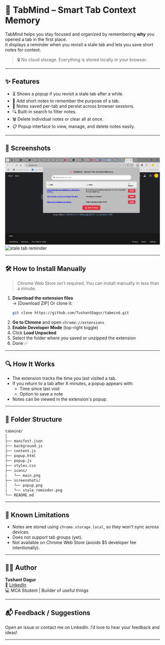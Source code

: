 # 🧠 TabMind – Smart Tab Context Memory

TabMind helps you stay focused and organized by remembering **why** you opened a tab in the first place.  
It displays a reminder when you revisit a stale tab and lets you save short notes for context.

> 🔒 No cloud storage. Everything is stored locally in your browser.

---

## ✨ Features

- ⏳ Shows a popup if you revisit a stale tab after a while.
- 📝 Add short notes to remember the purpose of a tab.
- 💾 Notes saved per-tab and persist across browser sessions.
- 🔍 Built-in search to filter notes.
- 🗑 Delete individual notes or clear all at once.
- 📋 Popup interface to view, manage, and delete notes easily.

---

## 📸 Screenshots

![popup screenshot](screenshots/popup.png)
![stale tab reminder](tscreenshots/stale_reminder.png)

---

## 🛠 How to Install Manually

> Chrome Web Store isn't required. You can install manually in less than a minute.

1. **Download the extension files**  
   → [Download ZIP]
   Or clone it:
   ```bash
   git clone https://github.com/TushantDagur/tabmind.git
   ```
2. **Go to Chrome** and open `chrome://extensions`
3. **Enable Developer Mode** (top-right toggle)
4. Click **Load Unpacked**
5. Select the folder where you saved or unzipped the extension
6. Done ✅

---

## 🔍 How It Works

- The extension tracks the time you last visited a tab.
- If you return to a tab after X minutes, a popup appears with:
  - Time since last visit
  - Option to save a note
- Notes can be viewed in the extension's popup.

---

## 📁 Folder Structure

```
tabmind/
│
├── manifest.json
├── background.js
├── content.js
├── popup.html
├── popup.js
├── styles.css
├── icons/
│   └── main.png
├── screenshots/
│   └── popup.png
│   └── stale_reminder.png
└── README.md
```

---

## 📢 Known Limitations

- Notes are stored using `chrome.storage.local`, so they won't sync across devices.
- Does not support tab groups (yet).
- Not available on Chrome Web Store (avoids $5 developer fee intentionally).

---

## 🧑‍💻 Author

**Tushant Dagur**  
🔗 [LinkedIn](https://www.linkedin.com/in/tushant-dagur-915bb11bb)  
💻 MCA Student | Builder of useful things

---

## 📬 Feedback / Suggestions

Open an issue or contact me on LinkedIn. I’d love to hear your feedback and ideas!

---
